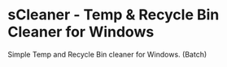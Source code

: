 # sCleaner - Temp & Recycle Bin Cleaner for Windows
Simple Temp and Recycle Bin cleaner for Windows. (Batch)
